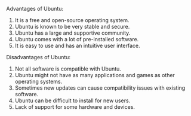 Advantages of Ubuntu:
1. It is a free and open-source operating system.
2. Ubuntu is known to be very stable and secure.
3. Ubuntu has a large and supportive community.
4. Ubuntu comes with a lot of pre-installed software.
5. It is easy to use and has an intuitive user interface.

Disadvantages of Ubuntu:
1. Not all software is compatible with Ubuntu.
2. Ubuntu might not have as many applications and games as other operating systems.
3. Sometimes new updates can cause compatibility issues with existing software.
4. Ubuntu can be difficult to install for new users.
5. Lack of support for some hardware and devices.
